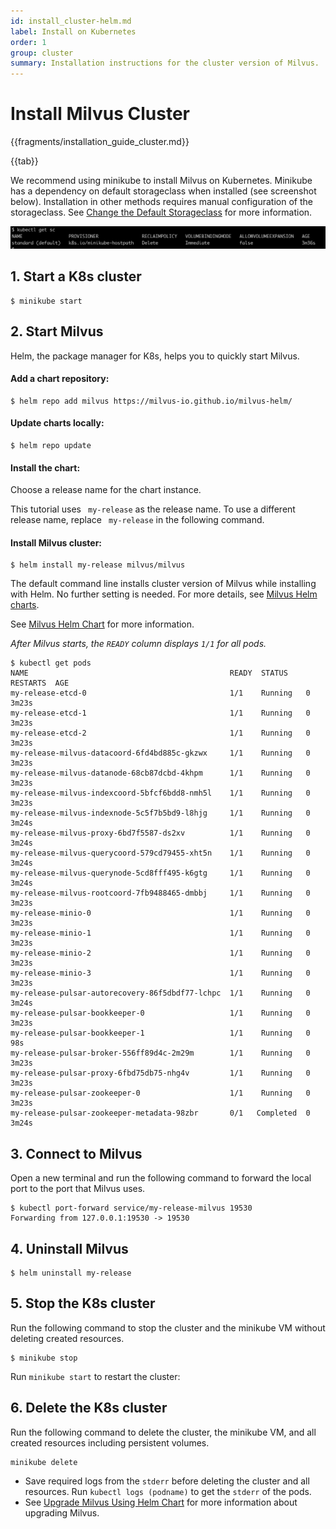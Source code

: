 ```yaml
---
id: install_cluster-helm.md
label: Install on Kubernetes
order: 1
group: cluster
summary: Installation instructions for the cluster version of Milvus.
---
```


# Install Milvus Cluster

{{fragments/installation_guide_cluster.md}}

{{tab}}

We recommend using minikube to install Milvus on Kubernetes. Minikube has a dependency on default storageclass when installed (see screenshot below). Installation in other methods requires manual configuration of the storageclass. See [Change the Default Storageclass](https://kubernetes.io/docs/tasks/administer-cluster/change-default-storage-class/) for more information.

![Storageclass](../../../../assets/storageclass.png)

## 1. Start a K8s cluster
```
$ minikube start
```

## 2. Start Milvus
<div class="alert note">
Helm, the package manager for K8s, helps you to quickly start Milvus.
</div>

#### Add a chart repository:
```
$ helm repo add milvus https://milvus-io.github.io/milvus-helm/
```

#### Update charts locally: 
```
$ helm repo update
```

#### Install the chart:
Choose a release name for the chart instance.

<div class="alert note">
This tutorial uses <code> my-release</code> as the release name. To use a different release name, replace <code> my-release</code> in the following command.
</div>

#### Install Milvus cluster:
```
$ helm install my-release milvus/milvus
```

<div class="alert note">
The default command line installs cluster version of Milvus while installing with Helm. No further setting is needed.
For more details, see <a href="https://artifacthub.io/packages/helm/milvus/milvus">Milvus Helm charts</a>.

See <a href="https://artifacthub.io/packages/helm/milvus/milvus">Milvus Helm Chart</a> for more information.

</div>

*After Milvus starts, the `READY` column displays `1/1` for all pods.*
```
$ kubectl get pods
NAME                                             READY  STATUS   RESTARTS  AGE
my-release-etcd-0                                1/1    Running   0        3m23s
my-release-etcd-1                                1/1    Running   0        3m23s
my-release-etcd-2                                1/1    Running   0        3m23s
my-release-milvus-datacoord-6fd4bd885c-gkzwx     1/1    Running   0        3m23s
my-release-milvus-datanode-68cb87dcbd-4khpm      1/1    Running   0        3m23s
my-release-milvus-indexcoord-5bfcf6bdd8-nmh5l    1/1    Running   0        3m23s
my-release-milvus-indexnode-5c5f7b5bd9-l8hjg     1/1    Running   0        3m24s
my-release-milvus-proxy-6bd7f5587-ds2xv          1/1    Running   0        3m24s
my-release-milvus-querycoord-579cd79455-xht5n    1/1    Running   0        3m24s
my-release-milvus-querynode-5cd8fff495-k6gtg     1/1    Running   0        3m24s
my-release-milvus-rootcoord-7fb9488465-dmbbj     1/1    Running   0        3m23s
my-release-minio-0                               1/1    Running   0        3m23s
my-release-minio-1                               1/1    Running   0        3m23s
my-release-minio-2                               1/1    Running   0        3m23s
my-release-minio-3                               1/1    Running   0        3m23s
my-release-pulsar-autorecovery-86f5dbdf77-lchpc  1/1    Running   0        3m24s
my-release-pulsar-bookkeeper-0                   1/1    Running   0        3m23s
my-release-pulsar-bookkeeper-1                   1/1    Running   0        98s
my-release-pulsar-broker-556ff89d4c-2m29m        1/1    Running   0        3m23s
my-release-pulsar-proxy-6fbd75db75-nhg4v         1/1    Running   0        3m23s
my-release-pulsar-zookeeper-0                    1/1    Running   0        3m23s
my-release-pulsar-zookeeper-metadata-98zbr       0/1   Completed  0        3m24s
```

## 3. Connect to Milvus
Open a new terminal and run the following command to forward the local port to the port that Milvus uses.
```
$ kubectl port-forward service/my-release-milvus 19530
Forwarding from 127.0.0.1:19530 -> 19530
```

## 4. Uninstall Milvus
```
$ helm uninstall my-release
```

## 5. Stop the K8s cluster
Run the following command to stop the cluster and the minikube VM without deleting created resources.
```
$ minikube stop
```
<div class="alert note">
Run <code>minikube start</code> to restart the cluster:
</div>

## 6. Delete the K8s cluster
Run the following command to delete the cluster, the minikube VM, and all created resources including persistent volumes.
```
minikube delete
```

<div class="alert note">
<ul>
<li>
Save required logs from the <code>stderr</code> before deleting the cluster and all resources. Run <code>kubectl logs (podname)</code> to get the <code>stderr</code> of the pods.</li>
<li>See <a href="upgrade.md">Upgrade Milvus Using Helm Chart</a> for more information about upgrading Milvus.</li></ul>
</div>
